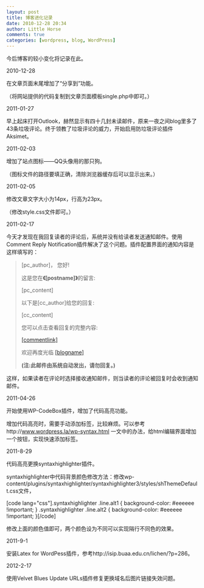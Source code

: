 ```yaml
---
layout: post
title: 博客进化记录
date: 2010-12-28 20:34
author: Little Horse
comments: true
categories: [wordpress, blog, WordPress]
---
```

今后博客的较小变化将记录在此。

2010-12-28

在文章页面末尾增加了“分享到”功能。

（将网站提供的代码复制到文章页面模板single.php中即可。）

2011-01-27

早上起床打开Outlook，赫然显示有四十几封未读邮件，原来一夜之间blog里多了43条垃圾评论。终于领教了垃圾评论的威力，开始启用防垃圾评论插件Aksimet。

2011-02-03

增加了站点图标——QQ头像用的那只狗。

（图标文件的路径要填正确，清除浏览器缓存后可以显示出来。）

2011-02-05

修改文章文字大小为14px，行高为23px。

（修改style.css文件即可。）

2011-02-17

今天才发现在我回复读者的评论后，系统并没有给读者发送通知邮件。使用Comment Reply Notification插件解决了这个问题。插件配置界面的通知内容是这样填写的：
<blockquote>[pc_author]， 您好!

这是您在<strong>《[postname]》</strong>的留言:

[pc_content]

以下是[cc_author]给您的回复:

[cc_content]

您可以点击查看回复的完整内容:

<a href="&quot;[commentlink]">[commentlink]</a>

欢迎再度光临 <a href="&quot;http://manan.org&quot;">[blogname]</a>

<strong>(注:此邮件由系统自动发出，请勿回复。)</strong></blockquote>
这样，如果读者在评论时选择接收通知邮件，则当读者的评论被回复时会收到通知邮件。

2011-04-26

开始使用WP-CodeBox插件，增加了代码高亮功能。

增加代码高亮时，需要手动添加标签，比较麻烦。可以参考http://www.wordpress.la/wp-syntax.html 一文中的办法，给html编辑界面增加一个按钮，实现快速添加标签。

2011-8-29

代码高亮更换syntaxhighlighter插件。

syntaxhighlighter中代码背景颜色修改方法：修改wp-content/plugins/syntaxhighlighter/syntaxhighlighter3/styles/shThemeDefault.css文件，

[code lang="css"].syntaxhighlighter .line.alt1 {
background-color: #eeeeee !important;
}
.syntaxhighlighter .line.alt2 {
background-color: #eeeeee !important;
}[/code]

修改上面的颜色值即可，两个颜色设为不同可以实现隔行不同色的效果。

2011-9-1

安装Latex for WordPess插件，参考http://isip.buaa.edu.cn/lichen/?p=286。

2012-2-17

使用Velvet Blues Update URLs插件修复更换域名后图片链接失效问题。
